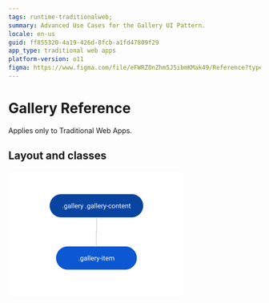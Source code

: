 ```yaml
---
tags: runtime-traditionalweb; 
summary: Advanced Use Cases for the Gallery UI Pattern.
locale: en-us
guid: ff855320-4a19-426d-8fcb-a1fd47809f29
app_type: traditional web apps
platform-version: o11
figma: https://www.figma.com/file/eFWRZ0nZhm5J5ibmKMak49/Reference?type=design&node-id=615%3A481&mode=design&t=Cx8ecjAITJrQMvRn-1
---
```


# Gallery Reference

<div class="info" markdown="1">

Applies only to Traditional Web Apps.

</div>

## Layout and classes

![](<images/gallery-3-diag.png>)



